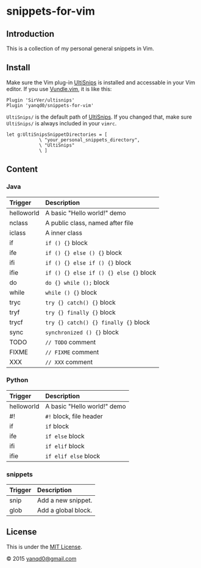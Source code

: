 # snippets-for-vim

## Introduction

This is a collection of my personal general snippets in Vim.

## Install

Make sure the Vim plug-in [UltiSnips][1] is installed and accessable in your Vim editor. If you use [Vundle.vim][2], it is like this:

```VimL
Plugin 'SirVer/ultisnips'
Plugin 'yanqd0/snippets-for-vim'
```

`UltiSnips/` is the default path of [UltiSnips][1]. If you changed that, make sure `UltiSnips/` is always included in your `vimrc`.

```VimL
let g:UltiSnipsSnippetDirectories = [
            \ "your_personal_snippets_directory",
            \ "UltiSnips"
            \ ]
```

## Content

### Java

| Trigger    | Description                            |
| :------    | :----------                            |
| helloworld | A basic "Hello world!" demo            |
| nclass     | A public class, named after file       |
| iclass     | A inner class                          |
| if         | `if () {}` block                       |
| ife        | `if () {} else () {}` block            |
| ifi        | `if () {} else if () {}` block         |
| ifie       | `if () {} else if () {} else {}` block |
| do         | `do {} while ();` block                |
| while      | `while () {}` block                    |
| tryc       | `try {} catch() {}` block              |
| tryf       | `try {} finally {}` block              |
| trycf      | `try {} catch() {} finally {}` block   |
| sync       | `synchronized () {}` block             |
| TODO       | `// TODO` comment                      |
| FIXME      | `// FIXME` comment                     |
| XXX        | `// XXX` comment                       |

### Python

| Trigger    | Description                 |
| :------    | :----------                 |
| helloworld | A basic "Hello world!" demo |
| #!         | `#!` block, file header     |
| if         | `if` block                  |
| ife        | `if else` block             |
| ifi        | `if elif` block             |
| ifie       | `if elif else` block        |

### snippets

| Trigger | Description         |
| :------ | :----------         |
| snip    | Add a new snippet.  |
| glob    | Add a global block. |


## License

This is under the [MIT License][3].

©  2015 yanqd0@gmail.com

[1]: https://github.com/SirVer/ultisnips
[2]: https://github.com/VundleVim/Vundle.vim
[3]: http://choosealicense.com/licenses/mit/

